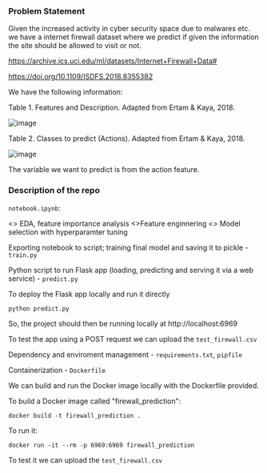 ### Problem Statement

Given the increased activity in cyber security space due to malwares etc. we have a internet firewall dataset where we predict if given the information the site should be allowed 
to visit or not.

https://archive.ics.uci.edu/ml/datasets/Internet+Firewall+Data#

https://doi.org/10.1109/ISDFS.2018.8355382


We have the following information:

Table 1. Features and Description. Adapted from Ertam & Kaya, 2018.

![image](https://user-images.githubusercontent.com/39940054/145679023-0e9ea7ae-dcfa-4195-b023-53a83bae5857.png)

Table 2. Classes to predict (Actions). Adapted from Ertam & Kaya, 2018.

![image](https://user-images.githubusercontent.com/39940054/145679047-3bcdc358-d298-4184-824f-dbc0fe806a33.png)


The variable we want to predict is from the action feature.

### Description of the repo

`notebook.ipynb`: 

<> EDA, feature importance analysis
<>Feature enginnering 
<> Model selection with hyperparamter tuning

Exporting notebook to script; training final model and saving it to pickle - `train.py`

Python script to run Flask app (loading, predicting and serving it via a web service) - `predict.py`

To deploy the Flask app locally and run it directly

`python predict.py`

So, the project should then be running locally at http://localhost:6969

To test the app using a POST request we can upload the `test_firewall.csv`

Dependency and enviroment management - `requirements.txt`, `pipfile`

Containerization - `Dockerfile`

We can build and run the Docker image locally with the Dockerfile provided.

To build a Docker image called "firewall_prediction":

`docker build -t firewall_prediction .`

To run it:

`docker run -it --rm -p 6969:6969 firewall_prediction`

To test it we can upload the `test_firewall.csv`
